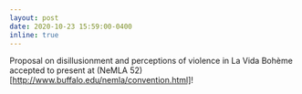 ```yaml
---
layout: post
date: 2020-10-23 15:59:00-0400
inline: true
--- 
```

Proposal on disillusionment and perceptions of violence in La Vida Bohème accepted to present at (NeMLA 52)[http://www.buffalo.edu/nemla/convention.html]!
